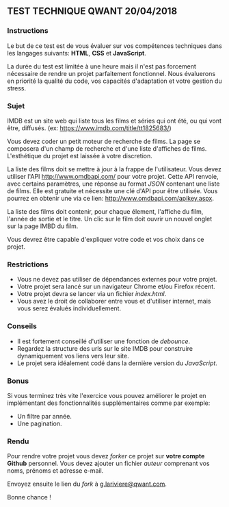 ## TEST TECHNIQUE QWANT 20/04/2018

### Instructions

Le but de ce test est de vous évaluer sur vos compétences techniques dans les langages suivants: **HTML**, **CSS** et **JavaScript**.

La durée du test est limitée à une heure mais il n'est pas forcement nécessaire de rendre un projet parfaitement fonctionnel. Nous évaluerons en priorité la qualité du code, vos capacités d'adaptation et votre gestion du stress.


### Sujet

IMDB est un site web qui liste tous les films et séries qui ont été, ou qui vont être, diffusés. (ex: https://www.imdb.com/title/tt1825683/)

Vous devez coder un petit moteur de recherche de films. La page se composera d'un champ de recherche et d'une liste d'affiches de films. L'esthétique du projet est laissée à votre discretion.

La liste des films doit se mettre à jour à la frappe de l'utilisateur. Vous devez utiliser l'API http://www.omdbapi.com/ pour votre projet. Cette API renvoie, avec certains paramètres, une réponse au format _JSON_ contenant une liste de films. Elle est gratuite et nécessite une clé d'API pour être utilisée. Vous pourrez en obtenir une via ce lien: http://www.omdbapi.com/apikey.aspx.

La liste des films doit contenir, pour chaque élement, l'affiche du film, l'année de sortie et le titre. Un clic sur le film doit ouvrir un nouvel onglet sur la page IMBD du film.

Vous devrez être capable d'expliquer votre code et vos choix dans ce projet.


### Restrictions

 - Vous ne devez pas utiliser de dépendances externes pour votre projet.
 - Votre projet sera lancé sur un navigateur Chrome et/ou Firefox récent.
 - Votre projet devra se lancer via un fichier _index.html_.
 - Vous avez le droit de collaborer entre vous et d'utiliser internet, mais vous serez évalués individuellement.


### Conseils

 - Il est fortement conseillé d'utiliser une fonction de _debounce_.
 - Regardez la structure des urls sur le site IMDB pour construire dynamiquement vos liens vers leur site.
 - Le projet sera idéalement codé dans la dernière version du _JavaScript_.


### Bonus

Si vous terminez très vite l'exercice vous pouvez améliorer le projet en implémentant des fonctionnalités supplémentaires comme par exemple:

 - Un filtre par année.
 - Une pagination.


### Rendu

Pour rendre votre projet vous devez _forker_ ce projet sur **votre compte Github** personnel. Vous devez ajouter un fichier _auteur_ comprenant vos noms, prénoms et adresse e-mail.

Envoyez ensuite le lien du _fork_ à g.lariviere@qwant.com.

Bonne chance !
